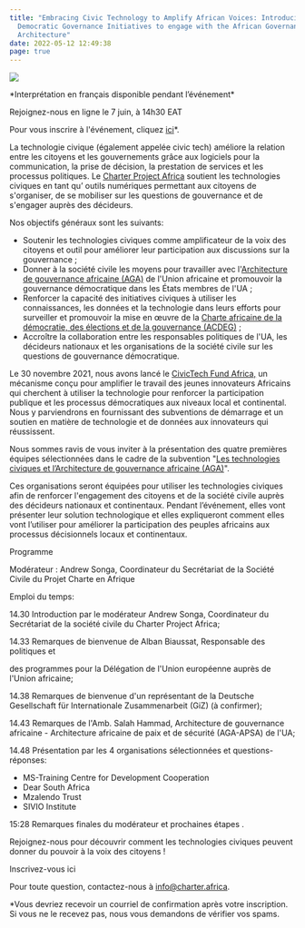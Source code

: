```yaml
---
title: "Embracing Civic Technology to Amplify African Voices: Introducing 4
  Democratic Governance Initiatives to engage with the African Governance
  Architecture"
date: 2022-05-12 12:49:38
page: true
---
```

![](/assets/img/aga-winners-event-1-.png)

\*Interprétation en français disponible pendant l’événement\*

Rejoignez-nous en ligne le 7 juin, à 14h30 EAT

Pour vous inscrire à l'événement, cliquez [ici](https://us06web.zoom.us/meeting/register/tZUlduioqDopHtPuzHix7BUNp-9X8ml7OOJN)*.

La technologie civique (également appelée civic tech) améliore la relation entre les citoyens et les gouvernements grâce aux logiciels pour la communication, la prise de décision, la prestation de services et les processus politiques. Le [Charter Project Africa](https://charter.africa/) soutient les technologies civiques en tant qu’ outils numériques permettant aux citoyens de s'organiser, de se mobiliser sur les questions de gouvernance et de s'engager auprès des décideurs.

Nos objectifs généraux sont les suivants: 

* Soutenir les technologies civiques comme amplificateur de la voix des citoyens et outil pour améliorer leur participation aux discussions sur la gouvernance ;
* Donner à la société civile les moyens pour travailler avec l'[Architecture de gouvernance africaine (AGA)](https://au.int/fr/taxonomy/term/1490) de l'Union africaine et promouvoir la gouvernance démocratique dans les États membres de l'UA ;
* Renforcer la capacité des initiatives civiques à utiliser les connaissances, les données et la technologie dans leurs efforts pour surveiller et promouvoir la mise en œuvre de la [Charte africaine de la démocratie, des élections et de la gouvernance (ACDEG)](https://au.int/en/treaties/african-charter-democracy-elections-and-governance) ;
* Accroître la collaboration entre les responsables politiques de l'UA, les décideurs nationaux et les organisations de la société civile sur les questions de gouvernance démocratique.

Le 30 novembre 2021, nous avons lancé le [CivicTech Fund Africa,](https://civictechfund.africa/fr/) un mécanisme conçu pour amplifier le travail des jeunes innovateurs Africains qui cherchent à utiliser la technologie pour renforcer la participation publique et les processus démocratiques aux niveaux local et continental. Nous y parviendrons en fournissant des subventions de démarrage et un soutien en matière de technologie et de données aux innovateurs qui réussissent. 

Nous sommes ravis de vous inviter à la présentation des quatre premières équipes sélectionnées dans le cadre de la subvention "[Les technologies civiques et l’Architecture de gouvernance africaine (AGA)](https://civictechfund.africa/fr/aga/)".

Ces organisations seront équipées pour utiliser les technologies civiques afin de renforcer l'engagement des citoyens et de la société civile auprès des décideurs nationaux et continentaux. Pendant l’événement, elles vont présenter leur solution technologique et elles expliqueront comment elles vont l’utiliser pour améliorer la participation des peuples africains aux processus décisionnels locaux et continentaux. 

Programme

Modérateur : Andrew Songa, Coordinateur du Secrétariat de la Société Civile du Projet Charte en Afrique

Emploi du temps:

14.30 Introduction par le modérateur Andrew Songa, Coordinateur du Secrétariat de la société civile du Charter Project Africa;

14.33 Remarques de bienvenue de Alban Biaussat, Responsable des politiques et

des programmes pour la Délégation de l'Union européenne auprès de l'Union africaine;

14.38 Remarques de bienvenue d'un représentant de la Deutsche Gesellschaft für Internationale Zusammenarbeit (GiZ) (à confirmer);

14.43 Remarques de l'Amb. Salah Hammad, Architecture de gouvernance africaine - Architecture africaine de paix et de sécurité (AGA-APSA) de l'UA;

14.48 Présentation par les 4 organisations sélectionnées et questions-réponses:

* MS-Training Centre for Development Cooperation 
* Dear South Africa
* Mzalendo Trust
* SIVIO Institute

15:28 Remarques finales du modérateur et prochaines étapes .

Rejoignez-nous pour découvrir comment les technologies civiques peuvent donner du pouvoir à la voix des citoyens !

Inscrivez-vous ici

Pour toute question, contactez-nous à info@charter.africa.

\*Vous devriez recevoir un courriel de confirmation après votre inscription. Si vous ne le recevez pas, nous vous demandons de vérifier vos spams.